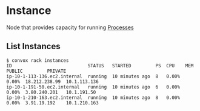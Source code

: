 # Instance

Node that provides capacity for running [Processes](../app/process.md)

## List Instances

    $ convox rack instances
    ID                            STATUS   STARTED         PS  CPU    MEM    PUBLIC         PRIVATE
    ip-10-1-113-136.ec2.internal  running  10 minutes ago  8   0.00%  0.00%  18.212.238.99  10.1.113.136
    ip-10-1-191-50.ec2.internal   running  10 minutes ago  6   0.00%  0.00%  3.80.240.201   10.1.191.50
    ip-10-1-210-163.ec2.internal  running  10 minutes ago  8   0.00%  0.00%  3.91.19.192    10.1.210.163

<!-- ## Connect to Instances

    $ convox instances keyroll

    $ convox instances ssh 

## Kill Instances

    $ convox instances terminate -->
